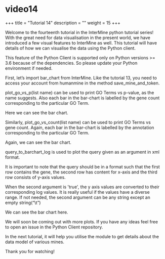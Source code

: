 # video14

+++ title = "Tutorial 14" description = "" weight = 15 +++    


Welcome to the fourteenth tutorial in the InterMine python tutorial series! With the great need for data visualisation in the present world, we have introduced a few visual features to InterMine as well. This tutorial will have details of how we can visualise the data using the Python client.

This feature of the Python Client is supported only on Python versions &gt;= 3.6 because of the dependencies. So please update your Python environment if needed.

First, let’s import bar\_chart from InterMine. Like the tutorial 13, you need to access your account from humanmine in the method save\_mine\_and\_token.

plot\_go\_vs\_p\(list name\) can be used to print GO Terms vs p-value, as the name suggests. Also each bar in the bar-chart is labelled by the gene count corresponding to the particular GO Term.

Here we can see the bar chart.

Similarly, plot\_go\_vs\_count\(list name\) can be used to print GO Terms vs gene count. Again, each bar in the bar-chart is labelled by the annotation corresponding to the particular GO Term.

Again, we can see the bar chart.

query\_to\_barchart\_log is used to plot the query given as an argument in xml format.

It is important to note that the query should be in a format such that the first row contains the gene, the second row has content for x-axis and the third row consists of y-axis values.

When the second argument is 'true', the y axis values are converted to their corresponding log values. It is really useful if the values have a diverse range. If not needed, the second argument can be any string except an empty string\(“\t”\)

We can see the bar chart here.

We will soon be coming out with more plots. If you have any ideas feel free to open an issue in the Python Client repository.

In the next tutorial, it will help you utilise the module to get details about the data model of various mines.

Thank you for watching!

